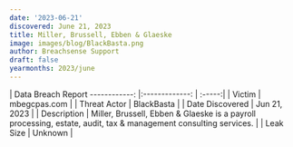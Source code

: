 ```yaml
---
date: '2023-06-21'
discovered: June 21, 2023
title: Miller, Brussell, Ebben & Glaeske
image: images/blog/BlackBasta.png
author: Breachsense Support
draft: false
yearmonths: 2023/june
---
```



| Data Breach Report
------------:     |:-------------:    | :-----:|
| Victim      | mbegcpas.com      | 
| Threat Actor      | BlackBasta      | 
| Date Discovered      | Jun 21, 2023      | 
| Description      | Miller, Brussell, Ebben & Glaeske is a payroll processing, estate, audit, tax & management consulting services.      | 
| Leak Size      | Unknown      | 

